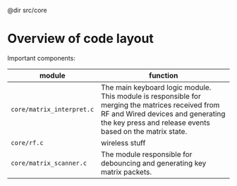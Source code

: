 @dir src/core
# Overview of code layout

Important components:


| module | function |
|--------|----------|
| `core/matrix_interpret.c`| The main keyboard logic module. This module is responsible for merging the matrices received from RF and Wired devices and generating the key press and release events based on the matrix state. |
| `core/rf.c` | wireless stuff |
| `core/matrix_scanner.c` | The module responsible for debouncing and generating key matrix packets. |
